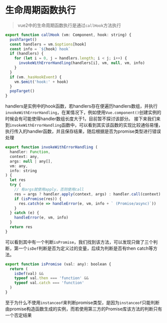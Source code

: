 # 生命周期函数执行
> vue2中的生命周期函数执行是通过`callHook`方法执行
```js
export function callHook (vm: Component, hook: string) {
  pushTarget()
  const handlers = vm.$options[hook]
  const info = `${hook} hook`
  if (handlers) {
    for (let i = 0, j = handlers.length; i < j; i++) {
      invokeWithErrorHandling(handlers[i], vm, null, vm, info)
    }
  }
  if (vm._hasHookEvent) {
    vm.$emit('hook:' + hook)
  }
  popTarget()
}
```
handlers是实例中的hook函数，若handlers存在便遍历handlers数组，并执行`invokeWithErrorHandling`，在某情况下，例如使用`Vue.component()`创建实例的时候会有可能使得handler数组长度大于1，目前暂不探讨该部分。
接下来我们来到`invokeWithErrorHandling`函数中，可以看到其实该函数的实现比较通俗易懂，执行传入的handler函数，并且保存结果，随后根据是否为promise类型进行错误处理
```js
export function invokeWithErrorHandling (
  handler: Function,
  context: any,
  args: null | any[],
  vm: any,
  info: string
) {
  let res
  try {
    // 有args就使用apply，否则使用call
    res = args ? handler.apply(context, args) : handler.call(context)
    if (isPromise(res)) {
      res.catch(e => handleError(e, vm, info + ` (Promise/async)`))
    }
  } catch (e) {
    handleError(e, vm, info)
  }
  return res
}
```
可以看到其中有一个判断`isPromise`，我们找到该方法，可以发现只做了三个判断，第一个`isDef`判断是否为定义过的变量，后续为判断是否有then catch等方法。
```js
export function isPromise (val: any): boolean {
  return (
    isDef(val) &&
    typeof val.then === 'function' &&
    typeof val.catch === 'function'
  )
}
```
至于为什么不使用`instanceof`来判断promise类型，是因为`instanceof`只能判断由promise构造函数生成的实例，而若使用第三方的Promise库该方法的判断只有一个否定结果